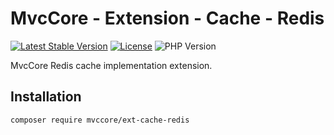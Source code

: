 # MvcCore - Extension - Cache - Redis

[![Latest Stable Version](https://img.shields.io/badge/Stable-v5.2.0-brightgreen.svg?style=plastic)](https://github.com/mvccore/ext-cache-redis/releases)
[![License](https://img.shields.io/badge/License-BSD%203-brightgreen.svg?style=plastic)](https://mvccore.github.io/docs/mvccore/5.0.0/LICENSE.md)
![PHP Version](https://img.shields.io/badge/PHP->=5.4-brightgreen.svg?style=plastic)

MvcCore Redis cache implementation extension.

## Installation
```shell
composer require mvccore/ext-cache-redis
```